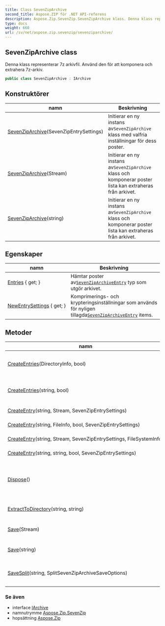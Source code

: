 ```yaml
---
title: Class SevenZipArchive
second_title: Aspose.ZIP för .NET API-referens
description: Aspose.Zip.SevenZip.SevenZipArchive klass. Denna klass representerar 7z arkivfil. Använd den för att komponera och extrahera 7zarkiv.
type: docs
weight: 660
url: /sv/net/aspose.zip.sevenzip/sevenziparchive/
---
```

## SevenZipArchive class

Denna klass representerar 7z arkivfil. Använd den för att komponera och extrahera 7z-arkiv.

```csharp
public class SevenZipArchive : IArchive
```

## Konstruktörer

| namn | Beskrivning |
| --- | --- |
| [SevenZipArchive](sevenziparchive/#constructor)(SevenZipEntrySettings) | Initierar en ny instans av`SevenZipArchive` klass med valfria inställningar för dess poster. |
| [SevenZipArchive](sevenziparchive/#constructor_1)(Stream) | Initierar en ny instans av`SevenZipArchive` klass och komponerar poster lista kan extraheras från arkivet. |
| [SevenZipArchive](sevenziparchive/#constructor_2)(string) | Initierar en ny instans av`SevenZipArchive` klass och komponerar poster lista kan extraheras från arkivet. |

## Egenskaper

| namn | Beskrivning |
| --- | --- |
| [Entries](../../aspose.zip.sevenzip/sevenziparchive/entries/) { get; } | Hämtar poster av[`SevenZipArchiveEntry`](../sevenziparchiveentry/) typ som utgör arkivet. |
| [NewEntrySettings](../../aspose.zip.sevenzip/sevenziparchive/newentrysettings/) { get; } | Komprimerings- och krypteringsinställningar som används för nyligen tillagda[`SevenZipArchiveEntry`](../sevenziparchiveentry/) items. |

## Metoder

| namn | Beskrivning |
| --- | --- |
| [CreateEntries](../../aspose.zip.sevenzip/sevenziparchive/createentries/#createentries)(DirectoryInfo, bool) | Lägger till alla filer och kataloger i arkivet rekursivt i den angivna katalogen. |
| [CreateEntries](../../aspose.zip.sevenzip/sevenziparchive/createentries/#createentries_1)(string, bool) | Lägger till alla filer och kataloger i arkivet rekursivt i den angivna katalogen. |
| [CreateEntry](../../aspose.zip.sevenzip/sevenziparchive/createentry/#createentry_1)(string, Stream, SevenZipEntrySettings) | Skapa en enskild post i arkivet. |
| [CreateEntry](../../aspose.zip.sevenzip/sevenziparchive/createentry/#createentry)(string, FileInfo, bool, SevenZipEntrySettings) | Skapa en enskild post i arkivet. |
| [CreateEntry](../../aspose.zip.sevenzip/sevenziparchive/createentry/#createentry_2)(string, Stream, SevenZipEntrySettings, FileSystemInfo) | Skapa en enskild post i arkivet. |
| [CreateEntry](../../aspose.zip.sevenzip/sevenziparchive/createentry/#createentry_3)(string, string, bool, SevenZipEntrySettings) | Skapa en enskild post i arkivet. |
| [Dispose](../../aspose.zip.sevenzip/sevenziparchive/dispose/)() | Utför programdefinierade uppgifter associerade med att frigöra, frigöra eller återställa ohanterade resurser. |
| [ExtractToDirectory](../../aspose.zip.sevenzip/sevenziparchive/extracttodirectory/)(string, string) | Extraherar alla filer i arkivet till den angivna katalogen. |
| [Save](../../aspose.zip.sevenzip/sevenziparchive/save/#save)(Stream) | Sparar 7z-arkiv till den tillhandahållna strömmen. |
| [Save](../../aspose.zip.sevenzip/sevenziparchive/save/#save_1)(string) | Sparar arkiv till destinationsfil som tillhandahålls. |
| [SaveSplit](../../aspose.zip.sevenzip/sevenziparchive/savesplit/)(string, SplitSevenZipArchiveSaveOptions) | Sparar arkiv med flera volymer i den tillhandahållna destinationskatalogen. |

### Se även

* interface [IArchive](../../aspose.zip/iarchive/)
* namnutrymme [Aspose.Zip.SevenZip](../../aspose.zip.sevenzip/)
* hopsättning [Aspose.Zip](../../)


